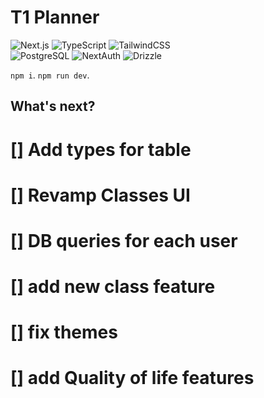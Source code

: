# T1 Planner

![Next.js](https://img.shields.io/badge/next.js-000000?style=for-the-badge&logo=nextdotjs&logoColor=white)
![TypeScript](https://img.shields.io/badge/typescript-%23007ACC.svg?style=for-the-badge&logo=typescript&logoColor=white)
![TailwindCSS](https://img.shields.io/badge/tailwindcss-%2338B2AC.svg?style=for-the-badge&logo=tailwind-css&logoColor=white)
<br/>
![PostgreSQL](https://img.shields.io/badge/PostgreSQL-4169E1?style=for-the-badge&logo=postgresql&logoColor=white)
![NextAuth](https://img.shields.io/badge/NextAuth-000000?style=for-the-badge&logo=nextauth&logoColor=white)
![Drizzle](https://img.shields.io/badge/Drizzle-000000?style=for-the-badge&logo=drizzle&logoColor=#84A438)

`npm i`.
`npm run dev`.

## What's next?

# [] Add types for table

# [] Revamp Classes UI

# [] DB queries for each user

# [] add new class feature

# [] fix themes

# [] add Quality of life features
